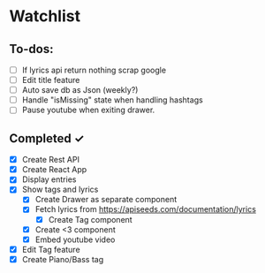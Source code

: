 # Watchlist

## To-dos:

- [ ] If lyrics api return nothing scrap google
- [ ] Edit title feature
- [ ] Auto save db as Json (weekly?)
- [ ] Handle "isMissing" state when handling hashtags
- [ ] Pause youtube when exiting drawer.

## Completed ✓

- [x] Create Rest API
- [x] Create React App
- [x] Display entries
- [x] Show tags and lyrics
    - [x] Create Drawer as separate component
    - [x] Fetch lyrics from https://apiseeds.com/documentation/lyrics
       - [x] Create Tag component
    - [x] Create <3 component
    - [x] Embed youtube video
- [x] Edit Tag feature
- [x] Create Piano/Bass tag